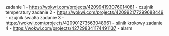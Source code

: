 zadanie 1 - https://wokwi.com/projects/420994193076014081 - czujnik temperatury
zadanie 2 - https://wokwi.com/projects/420992177299688449 - czujnik światła
zadanie 3 - https://wokwi.com/projects/420901273563048961 - silnik krokowy
zadanie 4 - https://wokwi.com/projects/427298341174491137 - alarm